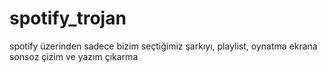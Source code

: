 # spotify_trojan
spotify üzerinden sadece bizim seçtiğimiz şarkıyı, playlist, oynatma ekrana sonsoz çizim ve yazım çıkarma 
